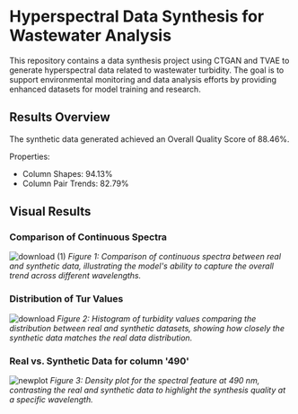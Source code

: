 # Hyperspectral Data Synthesis for Wastewater Analysis

This repository contains a data synthesis project using CTGAN and TVAE to generate hyperspectral data related to wastewater turbidity. The goal is to support environmental monitoring and data analysis efforts by providing enhanced datasets for model training and research.

## Results Overview

The synthetic data generated achieved an Overall Quality Score of 88.46%.

Properties:
- Column Shapes: 94.13%
- Column Pair Trends: 82.79%

## Visual Results

### Comparison of Continuous Spectra
![download (1)](https://github.com/AbhinitMahajan/Generating-Spectral-Data-/assets/82913786/301f577b-4df9-424a-8854-f06ea789fcbc)
*Figure 1: Comparison of continuous spectra between real and synthetic data, illustrating the model's ability to capture the overall trend across different wavelengths.*

### Distribution of Tur Values
![download](https://github.com/AbhinitMahajan/Generating-Spectral-Data-/assets/82913786/4ca5294a-a98d-4563-90c9-9f768cb4b724)
*Figure 2: Histogram of turbidity values comparing the distribution between real and synthetic datasets, showing how closely the synthetic data matches the real data distribution.*

### Real vs. Synthetic Data for column '490'
![newplot](https://github.com/AbhinitMahajan/Generating-Spectral-Data-/assets/82913786/af274968-330f-4330-a3eb-61f386eb07ac)
*Figure 3: Density plot for the spectral feature at 490 nm, contrasting the real and synthetic data to highlight the synthesis quality at a specific wavelength.*

